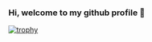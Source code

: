 ### Hi, welcome to my github profile 👋

[![trophy](https://github-profile-trophy.vercel.app/?username=caroline-castor&theme=discord&rank=-C,-B)](https://github.com/ryo-ma/github-profile-trophy)
<!--
**caroline-castor/caroline-castor** is a ✨ _special_ ✨ repository because its `README.md` (this file) appears on your GitHub profile.

Here are some ideas to get you started:

- 🔭 I’m currently working on ...
- 🌱 I’m currently learning ...
- 👯 I’m looking to collaborate on ...
- 🤔 I’m looking for help with ...
- 💬 Ask me about ...
- 📫 How to reach me: ...
- 😄 Pronouns: ...
- ⚡ Fun fact: ...
-->
